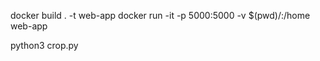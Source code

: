 docker build . -t web-app
docker run -it -p 5000:5000 -v $(pwd)/:/home web-app
<!-- python3 app.py -->
python3 crop.py
